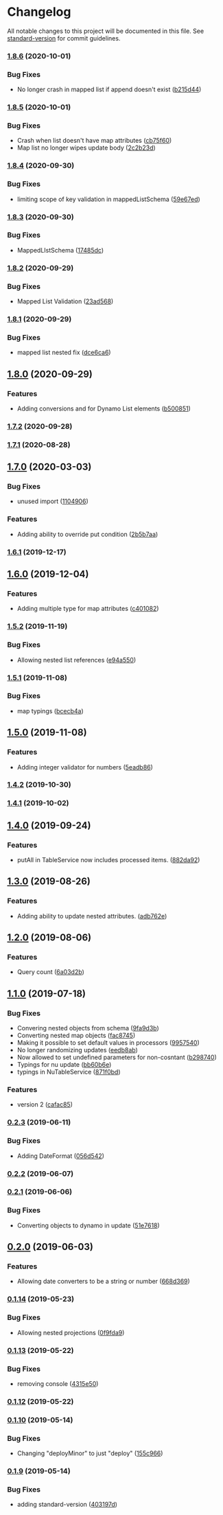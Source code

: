 # Changelog

All notable changes to this project will be documented in this file. See [standard-version](https://github.com/conventional-changelog/standard-version) for commit guidelines.

### [1.8.6](https://github.com/XappMedia/dynamo-service/compare/v1.8.5...v1.8.6) (2020-10-01)


### Bug Fixes

* No longer crash in mapped list if append doesn't exist ([b215d44](https://github.com/XappMedia/dynamo-service/commit/b215d44))



### [1.8.5](https://github.com/XappMedia/dynamo-service/compare/v1.8.4...v1.8.5) (2020-10-01)


### Bug Fixes

* Crash when list doesn't have map attributes ([cb75f60](https://github.com/XappMedia/dynamo-service/commit/cb75f60))
* Map list no longer wipes update body ([2c2b23d](https://github.com/XappMedia/dynamo-service/commit/2c2b23d))



### [1.8.4](https://github.com/XappMedia/dynamo-service/compare/v1.8.3...v1.8.4) (2020-09-30)


### Bug Fixes

* limiting scope of key validation in mappedListSchema ([59e67ed](https://github.com/XappMedia/dynamo-service/commit/59e67ed))



### [1.8.3](https://github.com/XappMedia/dynamo-service/compare/v1.8.2...v1.8.3) (2020-09-30)


### Bug Fixes

* MappedLIstSchema ([17485dc](https://github.com/XappMedia/dynamo-service/commit/17485dc))



### [1.8.2](https://github.com/XappMedia/dynamo-service/compare/v1.8.1...v1.8.2) (2020-09-29)


### Bug Fixes

* Mapped List Validation ([23ad568](https://github.com/XappMedia/dynamo-service/commit/23ad568))



### [1.8.1](https://github.com/XappMedia/dynamo-service/compare/v1.8.0...v1.8.1) (2020-09-29)


### Bug Fixes

* mapped list nested fix ([dce6ca6](https://github.com/XappMedia/dynamo-service/commit/dce6ca6))



## [1.8.0](https://github.com/XappMedia/dynamo-service/compare/v1.7.2...v1.8.0) (2020-09-29)


### Features

* Adding conversions and for Dynamo List elements ([b500851](https://github.com/XappMedia/dynamo-service/commit/b500851))



### [1.7.2](https://github.com/XappMedia/dynamo-service/compare/v1.7.2-0...v1.7.2) (2020-09-28)



### [1.7.1](https://github.com/XappMedia/dynamo-service/compare/v1.7.0...v1.7.1) (2020-08-28)



## [1.7.0](https://github.com/XappMedia/dynamo-service/compare/v1.6.1...v1.7.0) (2020-03-03)


### Bug Fixes

* unused import ([1104906](https://github.com/XappMedia/dynamo-service/commit/1104906))


### Features

* Adding ability to override put condition ([2b5b7aa](https://github.com/XappMedia/dynamo-service/commit/2b5b7aa))



### [1.6.1](https://github.com/XappMedia/dynamo-service/compare/v1.6.0...v1.6.1) (2019-12-17)



## [1.6.0](https://github.com/XappMedia/dynamo-service/compare/v1.5.2...v1.6.0) (2019-12-04)


### Features

* Adding multiple type for map attributes ([c401082](https://github.com/XappMedia/dynamo-service/commit/c401082))



### [1.5.2](https://github.com/XappMedia/dynamo-service/compare/v1.5.1...v1.5.2) (2019-11-19)


### Bug Fixes

* Allowing nested list references ([e94a550](https://github.com/XappMedia/dynamo-service/commit/e94a550))



### [1.5.1](https://github.com/XappMedia/dynamo-service/compare/v1.5.0...v1.5.1) (2019-11-08)


### Bug Fixes

* map typings ([bcecb4a](https://github.com/XappMedia/dynamo-service/commit/bcecb4a))



## [1.5.0](https://github.com/XappMedia/dynamo-service/compare/v1.4.2...v1.5.0) (2019-11-08)


### Features

* Adding integer validator for numbers ([5eadb86](https://github.com/XappMedia/dynamo-service/commit/5eadb86))



### [1.4.2](https://github.com/XappMedia/dynamo-service/compare/v1.4.1...v1.4.2) (2019-10-30)



### [1.4.1](https://github.com/XappMedia/dynamo-service/compare/v1.4.0...v1.4.1) (2019-10-02)



## [1.4.0](https://github.com/XappMedia/dynamo-service/compare/v1.3.0...v1.4.0) (2019-09-24)


### Features

* putAll in TableService now includes processed items. ([882da92](https://github.com/XappMedia/dynamo-service/commit/882da92))



## [1.3.0](https://github.com/XappMedia/dynamo-service/compare/v1.2.0...v1.3.0) (2019-08-26)


### Features

* Adding ability to update nested attributes. ([adb762e](https://github.com/XappMedia/dynamo-service/commit/adb762e))



## [1.2.0](https://github.com/XappMedia/dynamo-service/compare/v1.1.0...v1.2.0) (2019-08-06)


### Features

* Query count ([6a03d2b](https://github.com/XappMedia/dynamo-service/commit/6a03d2b))



## [1.1.0](https://github.com/XappMedia/dynamo-service/compare/v0.2.3...v1.1.0) (2019-07-18)


### Bug Fixes

* Convering nested objects from schema ([9fa9d3b](https://github.com/XappMedia/dynamo-service/commit/9fa9d3b))
* Converting nested map objects ([fac8745](https://github.com/XappMedia/dynamo-service/commit/fac8745))
* Making it possible to set default values in processors ([9957540](https://github.com/XappMedia/dynamo-service/commit/9957540))
* No longer randomizing updates ([eedb8ab](https://github.com/XappMedia/dynamo-service/commit/eedb8ab))
* Now allowed to set undefined parameters for non-cosntant ([b298740](https://github.com/XappMedia/dynamo-service/commit/b298740))
* Typings for nu update ([bb60b6e](https://github.com/XappMedia/dynamo-service/commit/bb60b6e))
* typings in NuTableService ([871f0bd](https://github.com/XappMedia/dynamo-service/commit/871f0bd))


### Features

* version 2 ([cafac85](https://github.com/XappMedia/dynamo-service/commit/cafac85))



### [0.2.3](https://github.com/XappMedia/dynamo-service/compare/v0.2.2...v0.2.3) (2019-06-11)


### Bug Fixes

* Adding DateFormat ([056d542](https://github.com/XappMedia/dynamo-service/commit/056d542))



### [0.2.2](https://github.com/XappMedia/dynamo-service/compare/v0.2.1...v0.2.2) (2019-06-07)



### [0.2.1](https://github.com/XappMedia/dynamo-service/compare/v0.2.0...v0.2.1) (2019-06-06)


### Bug Fixes

* Converting objects to dynamo in update ([51e7618](https://github.com/XappMedia/dynamo-service/commit/51e7618))



## [0.2.0](https://github.com/XappMedia/dynamo-service/compare/v0.1.14...v0.2.0) (2019-06-03)


### Features

* Allowing date converters to be a string or number ([668d369](https://github.com/XappMedia/dynamo-service/commit/668d369))



### [0.1.14](https://github.com/XappMedia/dynamo-service/compare/v0.1.13...v0.1.14) (2019-05-23)


### Bug Fixes

* Allowing nested projections ([0f9fda9](https://github.com/XappMedia/dynamo-service/commit/0f9fda9))



### [0.1.13](https://github.com/XappMedia/dynamo-service/compare/v0.1.12...v0.1.13) (2019-05-22)


### Bug Fixes

* removing console ([4315e50](https://github.com/XappMedia/dynamo-service/commit/4315e50))



### [0.1.12](https://github.com/XappMedia/dynamo-service/compare/v0.1.10-1...v0.1.12) (2019-05-22)



### [0.1.10](https://github.com/XappMedia/dynamo-service/compare/v0.1.9...v0.1.10) (2019-05-14)


### Bug Fixes

* Changing "deployMinor" to just "deploy" ([155c966](https://github.com/XappMedia/dynamo-service/commit/155c966))



### [0.1.9](https://github.com/XappMedia/dynamo-service/compare/v0.1.8...v0.1.9) (2019-05-14)


### Bug Fixes

* adding standard-version ([403197d](https://github.com/XappMedia/dynamo-service/commit/403197d))
